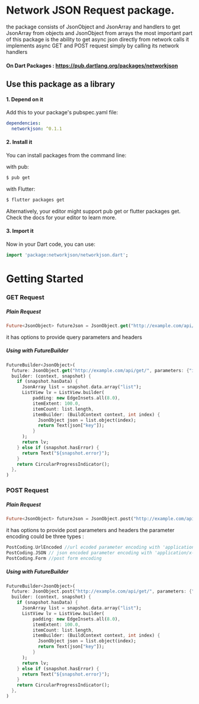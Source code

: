 # Network JSON Request package.
the package consists of JsonObject and JsonArray and handlers to get JsonArray from objects and JsonObject from arrays
the most important part of this package is the ability to get async json directly from network calls
it implements async GET and POST request simply by calling its network handlers



#### On Dart Packages : https://pub.dartlang.org/packages/networkjson



## Use this package as a library

#### 1. Depend on it
Add this to your package's pubspec.yaml file:

~~~~ yaml
dependencies:
  networkjson: ^0.1.1
~~~~

#### 2. Install it
You can install packages from the command line:

with pub:

~~~~ bash
$ pub get
~~~~
with Flutter:

~~~~ bash
$ flutter packages get
~~~~
Alternatively, your editor might support pub get or flutter packages get. Check the docs for your editor to learn more.

#### 3. Import it
Now in your Dart code, you can use:

~~~~dart
import 'package:networkjson/networkjson.dart';
~~~~



# Getting Started


### GET Request

##### Plain Request


~~~~ dart
Future<JsonObject> futureJson = JsonObject.get("http://example.com/api/get/", parameters: {"id": "1234"}, headers: {"Authorization": "Bearer 123456"});
~~~~

it has options to provide query parameters and headers


##### Using with FutureBuilder


~~~~ dart
FutureBuilder<JsonObject>(
  future: JsonObject.get("http://example.com/api/get/", parameters: {"id": "1234"}, headers: {"Authorization": "Bearer 123456"});
  builder: (context, snapshot) {
    if (snapshot.hasData) {
      JsonArray list = snapshot.data.array("list");
      ListView lv = ListView.builder(
          padding: new EdgeInsets.all(8.0),
          itemExtent: 100.0,
          itemCount: list.length,
          itemBuilder: (BuildContext context, int index) {
            JsonObject json = list.object(index);
            return Text(json["key"]);
          }
      );
      return lv;
    } else if (snapshot.hasError) {
      return Text("${snapshot.error}");
    }
    return CircularProgressIndicator();
  },
)
~~~~






### POST Request

##### Plain Request



~~~~ dart
Future<JsonObject> futureJson = JsonObject.post("http://example.com/api/get/", parameters: {"id": "1234"}, headers: {"Authorization": "Bearer 123456"}, coding: PostCoding.JSON);
~~~~

it has options to provide post parameters and headers
the parameter encoding could be three types :
~~~~ dart
PostCoding.UrlEncoded //url ecoded parameter encoding with 'application/json' Content-Type
PostCoding.JSON // json encoded parameter encoding with 'application/x-www-form-urlencoded' Content-Type
PostCoding.Form //post form encoding
~~~~


##### Using with FutureBuilder



~~~~ dart
FutureBuilder<JsonObject>(
  future: JsonObject.post("http://example.com/api/get/", parameters: {"id": "1234"}, headers: {"Authorization": "Bearer 123456"}, coding: PostCoding.JSON);
  builder: (context, snapshot) {
    if (snapshot.hasData) {
      JsonArray list = snapshot.data.array("list");
      ListView lv = ListView.builder(
          padding: new EdgeInsets.all(8.0),
          itemExtent: 100.0,
          itemCount: list.length,
          itemBuilder: (BuildContext context, int index) {
            JsonObject json = list.object(index);
            return Text(json["key"]);
          }
      );
      return lv;
    } else if (snapshot.hasError) {
      return Text("${snapshot.error}");
    }
    return CircularProgressIndicator();
  },
)
~~~~


